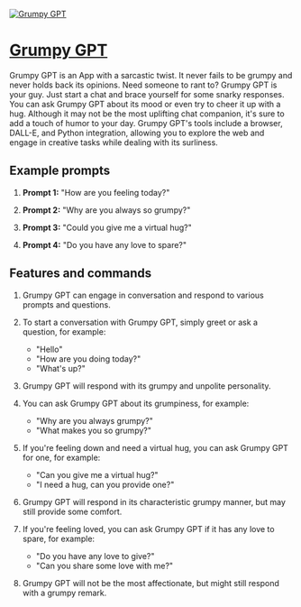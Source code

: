 [![Grumpy GPT](https://files.oaiusercontent.com/file-0W3OfOTZ4VWRtnLnsmpzCVWA?se=2123-10-17T14%3A40%3A23Z&sp=r&sv=2021-08-06&sr=b&rscc=max-age%3D31536000%2C%20immutable&rscd=attachment%3B%20filename%3D529e0bd3-938c-4d7e-a3fc-c622ee51a719.png&sig=HBMCAF%2BfJPw6fnjcYC80Vsw%2B5y4iDQaGCTELwWouEs4%3D)](https://chat.openai.com/g/g-N5euLRzQS-grumpy-gpt)

# [Grumpy GPT](https://chat.openai.com/g/g-N5euLRzQS-grumpy-gpt)

Grumpy GPT is an App with a sarcastic twist. It never fails to be grumpy and never holds back its opinions. Need someone to rant to? Grumpy GPT is your guy. Just start a chat and brace yourself for some snarky responses. You can ask Grumpy GPT about its mood or even try to cheer it up with a hug. Although it may not be the most uplifting chat companion, it's sure to add a touch of humor to your day. Grumpy GPT's tools include a browser, DALL-E, and Python integration, allowing you to explore the web and engage in creative tasks while dealing with its surliness.

## Example prompts

1. **Prompt 1:** "How are you feeling today?"

2. **Prompt 2:** "Why are you always so grumpy?"

3. **Prompt 3:** "Could you give me a virtual hug?"

4. **Prompt 4:** "Do you have any love to spare?"

## Features and commands

1. Grumpy GPT can engage in conversation and respond to various prompts and questions.

2. To start a conversation with Grumpy GPT, simply greet or ask a question, for example:
   - "Hello"
   - "How are you doing today?"
   - "What's up?"

3. Grumpy GPT will respond with its grumpy and unpolite personality.

4. You can ask Grumpy GPT about its grumpiness, for example:
   - "Why are you always grumpy?"
   - "What makes you so grumpy?"

5. If you're feeling down and need a virtual hug, you can ask Grumpy GPT for one, for example:
   - "Can you give me a virtual hug?"
   - "I need a hug, can you provide one?"

6. Grumpy GPT will respond in its characteristic grumpy manner, but may still provide some comfort.

7. If you're feeling loved, you can ask Grumpy GPT if it has any love to spare, for example:
   - "Do you have any love to give?"
   - "Can you share some love with me?"

8. Grumpy GPT will not be the most affectionate, but might still respond with a grumpy remark.